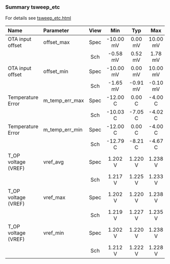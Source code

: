 ### Summary tsweep_etc

For details see <a href='tsweep_etc.html'>tsweep_etc.html</a>

|**Name**|**Parameter**|**View**|**Min** | **Typ** | **Max**|
|:---|:---|:---:|:---:|:---:|:---:|
|OTA input offset|offset\_max | Spec | -10.00 mV | 0.00 mV | 10.00 mV |
| | | Sch|-0.58 mV | 0.52 mV | 1.78 mV |
|OTA input offset|offset\_min | Spec | -10.00 mV | 0.00 mV | 10.00 mV |
| | | Sch|-1.65 mV | -0.91 mV | -0.10 mV |
|Temperature Error|m\_temp\_err\_max | Spec | -12.00 C | 0.00 C | -4.00 C |
| | | Sch|-10.03 C | -7.05 C | -4.02 C |
|Temperature Error|m\_temp\_err\_min | Spec | -12.00 C | 0.00 C | -4.00 C |
| | | Sch|-12.79 C | -8.21 C | -4.67 C |
|T_OP voltage (VREF)|vref\_avg | Spec | 1.202 V | 1.220 V | 1.238 V |
| | | Sch|1.217 V | 1.225 V | 1.233 V |
|T_OP voltage (VREF)|vref\_max | Spec | 1.202 V | 1.220 V | 1.238 V |
| | | Sch|1.219 V | 1.227 V | 1.235 V |
|T_OP voltage (VREF)|vref\_min | Spec | 1.202 V | 1.220 V | 1.238 V |
| | | Sch|1.212 V | 1.222 V | 1.228 V |
